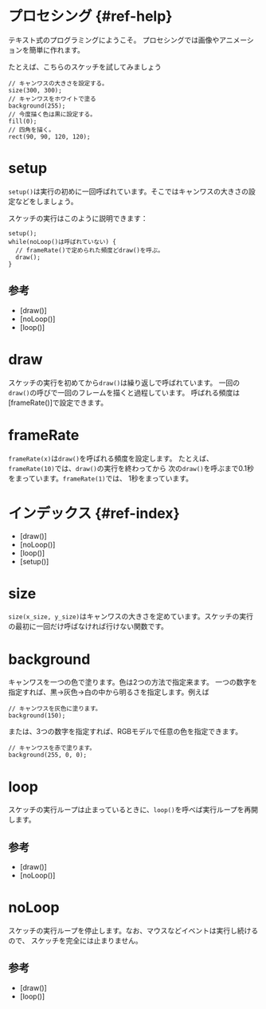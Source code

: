 # プロセシング {#ref-help}

テキスト式のプログラミングにようこそ。
プロセシングでは画像やアニメーションを簡単に作れます。

たとえば、こちらのスケッチを試してみましょう

    // キャンワスの大きさを設定する。
    size(300, 300);
    // キャンワスをホワイトで塗る
    background(255);
    // 今度描く色は黒に設定する。
    fill(0);
    // 四角を描く。
    rect(90, 90, 120, 120);

# setup

`setup()`は実行の初めに一回呼ばれています。そこではキャンワスの大きさの設定などをしましょう。

スケッチの実行はこのように説明できます：

    setup();
    while(noLoop()は呼ばれていない) {
      // frameRate()で定められた頻度どdraw()を呼ぶ。
      draw();
    }

## 参考

* [draw()]
* [noLoop()]
* [loop()]

# draw

スケッチの実行を初めてから`draw()`は繰り返しで呼ばれています。
一回の`draw()`の呼びで一回のフレームを描くと過程しています。
呼ばれる頻度は[frameRate()]で設定できます。

# frameRate

`frameRate(x)`は`draw()`を呼ばれる頻度を設定します。
たとえば、`frameRate(10)`では、`draw()`の実行を終わってから
次の`draw()`を呼ぶまで0.1秒をまっています。`frameRate(1)`では、
1秒をまっています。

# インデックス {#ref-index}

* [draw()]
* [noLoop()]
* [loop()]
* [setup()]


# size

`size(x_size, y_size)`はキャンワスの大きさを定めています。スケッチの実行の最初に一回だけ呼ばなければ行けない関数です。

# background

キャンワスを一つの色で塗ります。色は2つの方法で指定来ます。
一つの数字を指定すれば、黒→灰色→白の中から明るさを指定します。例えば

    // キャンワスを灰色に塗ります。
    background(150);

または、3つの数字を指定すれば、RGBモデルで任意の色を指定できます。

    // キャンワスを赤で塗ります。
    background(255, 0, 0);

# loop

スケッチの実行ループは止まっているときに、`loop()`を呼べば実行ループを再開します。

## 参考

* [draw()]
* [noLoop()]

# noLoop

スケッチの実行ループを停止します。なお、マウスなどイベントは実行し続けるので、
スケッチを完全には止まりません。

## 参考

* [draw()]
* [loop()]
